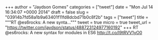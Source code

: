 
+++
author = "Jaydson Gomes"
categories = ["tweet"]
date = "Mon Jul 14 16:34:07 +0000 2014"
draft = false
slug = "03914b7fd58a1b9a63401f11fd8dcbd71b0c8f2b"
tags = ["tweet"]
title = """RT @es6rocks: A new synta..."""
tweet = true
micro = true
tweet_url = "https://twitter.com/jaydson/status/488723124977160192"
+++
RT @es6rocks: A new syntax for modules in ES6 http://t.co/I9tRVV1yO0
